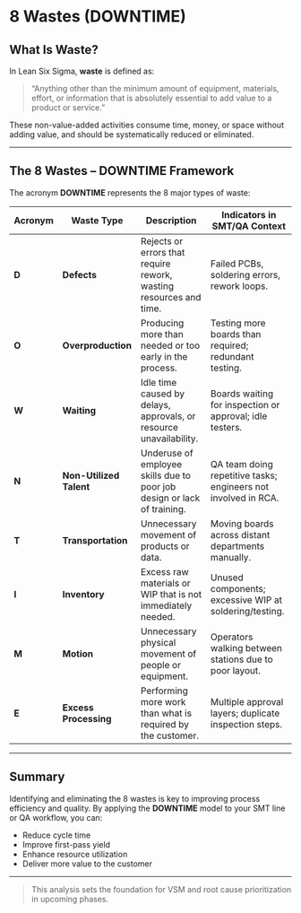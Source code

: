# 8 Wastes (DOWNTIME)

## What Is Waste?

In Lean Six Sigma, **waste** is defined as:

> “Anything other than the minimum amount of equipment, materials, effort, or information that is absolutely essential to add value to a product or service.”

These non-value-added activities consume time, money, or space without adding value, and should be systematically reduced or eliminated.

---

## The 8 Wastes – DOWNTIME Framework

The acronym **DOWNTIME** represents the 8 major types of waste:

| Acronym | Waste Type                | Description                                                                                          | Indicators in SMT/QA Context                              |
|---------|---------------------------|------------------------------------------------------------------------------------------------------|------------------------------------------------------------|
| **D**   | **Defects**               | Rejects or errors that require rework, wasting resources and time.                                  | Failed PCBs, soldering errors, rework loops.               |
| **O**   | **Overproduction**        | Producing more than needed or too early in the process.                                              | Testing more boards than required; redundant testing.      |
| **W**   | **Waiting**               | Idle time caused by delays, approvals, or resource unavailability.                                   | Boards waiting for inspection or approval; idle testers.   |
| **N**   | **Non-Utilized Talent**   | Underuse of employee skills due to poor job design or lack of training.                              | QA team doing repetitive tasks; engineers not involved in RCA. |
| **T**   | **Transportation**        | Unnecessary movement of products or data.                                                            | Moving boards across distant departments manually.         |
| **I**   | **Inventory**             | Excess raw materials or WIP that is not immediately needed.                                          | Unused components; excessive WIP at soldering/testing.     |
| **M**   | **Motion**                | Unnecessary physical movement of people or equipment.                                                | Operators walking between stations due to poor layout.     |
| **E**   | **Excess Processing**     | Performing more work than what is required by the customer.                                          | Multiple approval layers; duplicate inspection steps.      |

---

## Summary

Identifying and eliminating the 8 wastes is key to improving process efficiency and quality. By applying the **DOWNTIME** model to your SMT line or QA workflow, you can:

- Reduce cycle time
- Improve first-pass yield
- Enhance resource utilization
- Deliver more value to the customer

---

> This analysis sets the foundation for VSM and root cause prioritization in upcoming phases.
